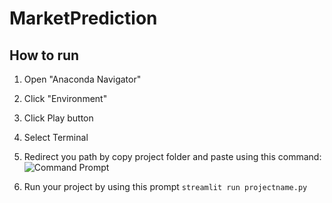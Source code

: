 # MarketPrediction
## How to run

1. Open "Anaconda Navigator"
2. Click "Environment"
3. Click Play button
4. Select Terminal
5. Redirect you path by copy project folder and paste using this command:
   ![Command Prompt](https://github.com/name-iffat/MarketPrediction/blob/main/image/commdprmt.png)

6. Run your project by using this prompt
   ``streamlit run projectname.py``
